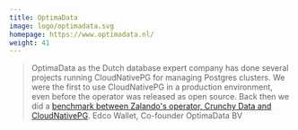```yaml
---
title: OptimaData
image: logo/optimadata.svg
homepage: https://www.optimadata.nl/
weight: 41
---
```


> OptimaData as the Dutch database expert company has done several projects running CloudNativePG for managing Postgres clusters. We were the first to use CloudNativePG in a production environment, even before the operator was released as open source. Back then we did a [benchmark between Zalando's operator, Crunchy Data and CloudNativePG](https://www.optimadata.nl/en/blogs/kubernetes-operators-and-postgres-which-of-the-three/).
Edco Wallet, Co-founder OptimaData BV